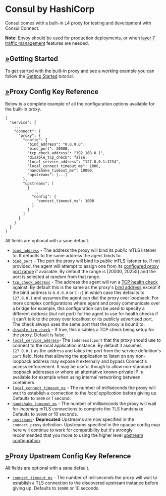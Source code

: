 # Consul by HashiCorp

Consul comes with a built-in L4 proxy for testing and development with Consul Connect.

**Note:** [Envoy](consul-by-hashicorp.md) should be used for production deployments, or when [layer 7 traffic management](https://www.consul.io/docs/connect/l7-traffic-management) features are needed.

## [»](consul-by-hashicorp-1.md#getting-started)Getting Started

To get started with the built-in proxy and see a working example you can follow the [Getting Started](https://learn.hashicorp.com/tutorials/consul/get-started-service-networking) tutorial.

## [»](consul-by-hashicorp-1.md#proxy-config-key-reference)Proxy Config Key Reference

Below is a complete example of all the configuration options available for the built-in proxy.

```text
{
  "service": {
    ...
    "connect": {
      "proxy": {
        "config": {
          "bind_address": "0.0.0.0",
          "bind_port": 20000,
          "tcp_check_address": "192.168.0.1",
          "disable_tcp_check": false,
          "local_service_address": "127.0.0.1:1234",
          "local_connect_timeout_ms": 1000,
          "handshake_timeout_ms": 10000,
          "upstreams": [...]
        },
        "upstreams": [
          {
            ...
            "config": {
              "connect_timeout_ms": 1000
            }
          }
        ]
      }
    }
  }
}
```

All fields are optional with a sane default.

* [`bind_address`](consul-by-hashicorp-1.md#bind_address) - The address the proxy will bind its _public_ mTLS listener to. It defaults to the same address the agent binds to.
* [`bind_port`](consul-by-hashicorp-1.md#bind_port) - The port the proxy will bind its _public_ mTLS listener to. If not provided, the agent will attempt to assign one from its [configured proxy port range](https://www.consul.io/docs/agent/options#sidecar_min_port) if available. By default the range is \[20000, 20255\] and the port is selected at random from that range.
* [`tcp_check_address`](consul-by-hashicorp-1.md#tcp_check_address) - The address the agent will run a [TCP health check](https://www.consul.io/docs/agent/checks) against. By default this is the same as the proxy's [bind address](consul-by-hashicorp-1.md#bind_address) except if the bind address is `0.0.0.0` or `[::]` in which case this defaults to `127.0.0.1` and assumes the agent can dial the proxy over loopback. For more complex configurations where agent and proxy communicate over a bridge for example, this configuration can be used to specify a different _address_ \(but not port\) for the agent to use for health checks if it can't talk to the proxy over localhost or its publicly advertised port. The check always uses the same port that the proxy is bound to.
* [`disable_tcp_check`](consul-by-hashicorp-1.md#disable_tcp_check) - If true, this disables a TCP check being setup for the proxy. Default is false.
* [`local_service_address`](consul-by-hashicorp-1.md#local_service_address)- The `[address]:port` that the proxy should use to connect to the local application instance. By default it assumes `127.0.0.1` as the address and takes the port from the service definition's `port` field. Note that allowing the application to listen on any non-loopback address may expose it externally and bypass Connect's access enforcement. It may be useful though to allow non-standard loopback addresses or where an alternative known-private IP is available for example when using internal networking between containers.
* [`local_connect_timeout_ms`](consul-by-hashicorp-1.md#local_connect_timeout_ms) - The number of milliseconds the proxy will wait to establish a connection to the _local application_ before giving up. Defaults to `1000` or 1 second.
* [`handshake_timeout_ms`](consul-by-hashicorp-1.md#handshake_timeout_ms) - The number of milliseconds the proxy will wait for _incoming_ mTLS connections to complete the TLS handshake. Defaults to `10000` or 10 seconds.
* [`upstreams`](consul-by-hashicorp-1.md#upstreams)- **Deprecated** Upstreams are now specified in the `connect.proxy` definition. Upstreams specified in the opaque config map here will continue to work for compatibility but it's strongly recommended that you move to using the higher level [upstream configuration](../registration/consul-by-hashicorp.md#upstream-configuration-reference).

## [»](consul-by-hashicorp-1.md#proxy-upstream-config-key-reference)Proxy Upstream Config Key Reference

All fields are optional with a sane default.

* [`connect_timeout_ms`](consul-by-hashicorp-1.md#connect_timeout_ms) - The number of milliseconds the proxy will wait to establish a TLS connection to the discovered upstream instance before giving up. Defaults to `10000` or 10 seconds.

